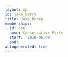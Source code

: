 ```yaml
---
layout: mp
id: jake_berry
title: Jake Berry
memberships:
- id: con
  name: Conservative Party
  start: '2010-06-08'
  end: 
autogenerated: true
---
```

